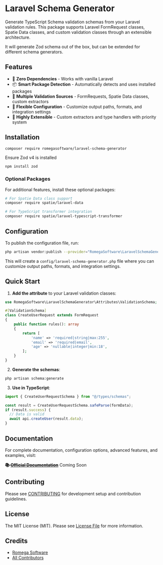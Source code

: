 # Laravel Schema Generator

Generate TypeScript Schema validation schemas from your Laravel validation rules. This package supports Laravel FormRequest classes, Spatie Data classes, and custom validation classes through an extensible architecture.

It will generate Zod schema out of the box, but can be extended for different schema generators.

## Features

- 🚀 **Zero Dependencies** - Works with vanilla Laravel
- 📦 **Smart Package Detection** - Automatically detects and uses installed packages
- 🎯 **Multiple Validation Sources** - FormRequests, Spatie Data classes, custom extractors
- 🔧 **Flexible Configuration** - Customize output paths, formats, and integration settings
- 🧩 **Highly Extensible** - Custom extractors and type handlers with priority system

## Installation

```bash
composer require romegasoftware/laravel-schema-generator
```

Ensure Zod v4 is installed

```bash
npm install zod
```

### Optional Packages

For additional features, install these optional packages:

```bash
# For Spatie Data class support
composer require spatie/laravel-data

# For TypeScript transformer integration
composer require spatie/laravel-typescript-transformer
```

## Configuration

To publish the configuration file, run:

```bash
php artisan vendor:publish --provider="RomegaSoftware\LaravelSchemaGenerator\LaravelSchemaGeneratorServiceProvider"
```

This will create a `config/laravel-schema-generator.php` file where you can customize output paths, formats, and integration settings.

## Quick Start

1. **Add the attribute** to your Laravel validation classes:

```php
use RomegaSoftware\LaravelSchemaGenerator\Attributes\ValidationSchema;

#[ValidationSchema]
class CreateUserRequest extends FormRequest
{
    public function rules(): array
    {
        return [
            'name' => 'required|string|max:255',
            'email' => 'required|email',
            'age' => 'nullable|integer|min:18',
        ];
    }
}
```

2. **Generate the schemas**:

```bash
php artisan schema:generate
```

3. **Use in TypeScript**:

```typescript
import { CreateUserRequestSchema } from "@/types/schemas";

const result = CreateUserRequestSchema.safeParse(formData);
if (result.success) {
  // Data is valid
  await api.createUser(result.data);
}
```

## Documentation

For complete documentation, configuration options, advanced features, and examples, visit:

~~**📚 [Official Documentation](https://laravel-schema-generator.romegasoftware.com)**~~ Coming Soon

## Contributing

Please see [CONTRIBUTING](CONTRIBUTING.md) for development setup and contribution guidelines.

## License

The MIT License (MIT). Please see [License File](LICENSE.md) for more information.

## Credits

- [Romega Software](https://romegasoftware.com/)
- [All Contributors](../../contributors)
